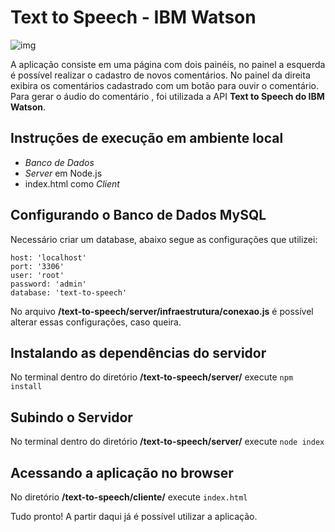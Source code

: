 #  **Text to Speech - IBM Watson**



![img](https://i.imgur.com/IeZBAWK.png)

A aplicação consiste em uma página com dois painéis,  no painel a esquerda é possível realizar o cadastro de novos comentários. No painel da direita exibira os comentários cadastrado com um botão para ouvir o comentário. Para gerar o áudio do comentário , foi utilizada a API  **Text to Speech do IBM Watson**.



## Instruções de execução em ambiente local

- *Banco de Dados*
- *Server* em Node.js
- index.html como *Client*



## Configurando o Banco de Dados MySQL

Necessário criar um database, abaixo segue as configurações que utilizei:

```
host: 'localhost'
port: '3306'
user: 'root'
password: 'admin'
database: 'text-to-speech'
```

No arquivo **/text-to-speech/server/infraestrutura/conexao.js**  é possível alterar essas configurações, caso queira. 



## Instalando as dependências do servidor

No terminal dentro do diretório  **/text-to-speech/server/** execute `npm install`



## Subindo o Servidor

No terminal dentro do diretório  **/text-to-speech/server/** execute `node index`



## Acessando a aplicação no browser

No diretório  **/text-to-speech/cliente/** execute `index.html`



Tudo pronto! A partir daqui já é possível utilizar a aplicação.